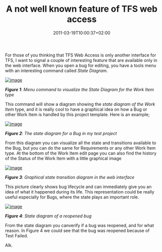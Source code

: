 ﻿---
title: "A not well known feature of TFS web access"
description: ""
date: 2011-03-19T10:00:37+02:00
draft: false
tags: [Tfs]
categories: [Tfs]
---
For those of you thinking that TFS Web Access is only another interface for TFS, I want to signal a couple of interesting feature that are available only in the web interface. When you open a bug for editing, you have a tools menu with an interesting command called *State Diagram.*

[![image](https://www.codewrecks.com/blog/wp-content/uploads/2011/03/image_thumb6.png "image")](https://www.codewrecks.com/blog/wp-content/uploads/2011/03/image5.png)

 ***Figure 1***: *Menu command to visualize the State Diagram for the Work Item type*

This command will show a diagram showing the *state diagram of the Work Item* type, and it is really cool to have a graphical idea on how a Bug or other Work Item is handled by this project template. Here is an example;

[![image](https://www.codewrecks.com/blog/wp-content/uploads/2011/03/image_thumb7.png "image")](https://www.codewrecks.com/blog/wp-content/uploads/2011/03/image6.png)

 ***Figure 2***: *The state diagram for a Bug in my test project*

From this diagram you can visualize all the state and transitions available to the Bug, but you can do the same for Requirements or any other Work Item type. At the bottom of the Work Item edit page you can also find the history of the Status of the Work Item with a little graphical image

[![image](https://www.codewrecks.com/blog/wp-content/uploads/2011/03/image_thumb9.png "image")](https://www.codewrecks.com/blog/wp-content/uploads/2011/03/image7.png)

 ***Figure 3***: *Graphical state transition diagram in the web interface*

This picture clearly shows bug lifecycle and can immediately give you an idea of what it happened during its life. This representation could be really useful especially for Bugs, where the state plays an important role.

[![image](https://www.codewrecks.com/blog/wp-content/uploads/2011/03/image_thumb10.png "image")](https://www.codewrecks.com/blog/wp-content/uploads/2011/03/image8.png)

 ***Figure 4***: *State diagram of a reopened bug*

From the state diagram you canverify if a bug was reopened, and for what reason. In Figure 4 we could see that the bug was reopened because of Test Failed.

Alk.
